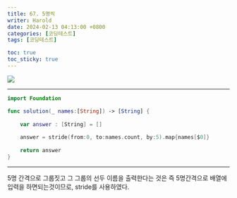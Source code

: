 ```yaml
---
title: 67. 5명씩
writer: Harold
date: 2024-02-13 04:13:00 +0800
categories: [코딩테스트]
tags: [코딩테스트]

toc: true
toc_sticky: true
---
```

![](https://velog.velcdn.com/images/haroldfromk/post/5144f795-e7c1-4329-9263-82596f53a396/image.png)

---
```swift
import Foundation

func solution(_ names:[String]) -> [String] {
    
    var answer : [String] = []
    
    answer = stride(from:0, to:names.count, by:5).map{names[$0]}
                     
    return answer
}
```
---
5명 간격으로 그룹짓고 그 그룹의 선두 이름을 출력한다는 것은 즉 5명간격으로 배열에 입력을 하면되는것이므로, stride를 사용하였다.